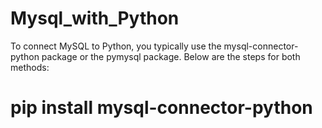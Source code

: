 # Mysql_with_Python
To connect MySQL to Python, you typically use the mysql-connector-python package or the pymysql package. Below are the steps for both methods:
# pip install mysql-connector-python
